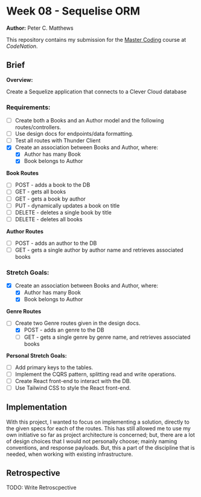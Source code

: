 # Week 08 - Sequelise ORM

**Author:** Peter C. Matthews

This repository contains my submission for the [Master Coding](https://wearecodenation.com/2022/04/25/master-coding/) course at *CodeNation*.

## Brief

**Overview:**

Create a Sequelize application that connects to a Clever Cloud database

### Requirements:
 - [ ] Create both a Books and an Author model and the following routes/controllers.
 - [ ] Use design docs for endpoints/data formatting.
 - [ ] Test all routes with Thunder Client
 - [x] Create an association between Books and Author, where:
   - [x] Author has many Book
   - [x] Book belongs to Author
 
 **Book Routes**
 - [ ] POST - adds a book to the DB
 - [ ] GET - gets all books
 - [ ] GET - gets a book by author
 - [ ] PUT - dynamically updates a book on title
 - [ ] DELETE - deletes a single book by title
 - [ ] DELETE - deletes all books
 
 **Author Routes**
 - [ ] POST - adds an author to the DB
 - [ ] GET - gets a single author by author name and retrieves associated books

### Stretch Goals:
 - [x] Create an association between Books and Author, where:
   - [x] Author has many Book
   - [x] Book belongs to Author

 **Genre Routes**
 - [ ] Create two Genre routes given in the design docs.
   - [x] POST - adds an genre to the DB
   - [ ] GET - gets a single genre by genre name, and retrieves associated books

**Personal Stretch Goals:**

 - [ ] Add primary keys to the tables.
 - [ ] Implement the CQRS pattern, splitting read and write operations.
 - [ ] Create React front-end to interact with the DB.
 - [ ] Use Tailwind CSS to style the React front-end.

## Implementation

With this project, I wanted to focus on implementing a solution, directly to the given specs for each of the routes. This has still allowed me to use my own initiative so far as project architecture is concerned; but, there are a lot of design choices that I would not personally choose; mainly naming conventions, and response payloads. But, this a part of the discipline that is needed, when working with existing infrastructure.

## Retrospective

TODO: Write Retroscpective